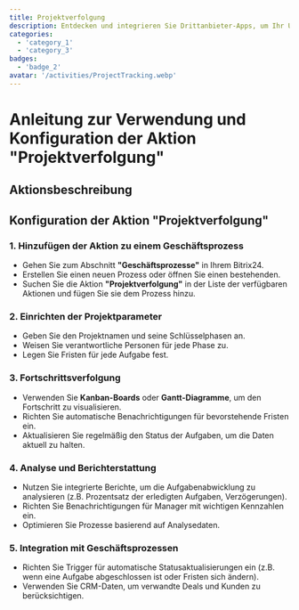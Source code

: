 ```yaml
---
title: Projektverfolgung
description: Entdecken und integrieren Sie Drittanbieter-Apps, um Ihr Unternehmen zu verbessern.
categories: 
  - 'category_1'
  - 'category_3'
badges: 
  - 'badge_2'
avatar: '/activities/ProjectTracking.webp'
---
```

# Anleitung zur Verwendung und Konfiguration der Aktion "Projektverfolgung"

## Aktionsbeschreibung

## **Konfiguration der Aktion "Projektverfolgung"**

### 1. Hinzufügen der Aktion zu einem Geschäftsprozess
- Gehen Sie zum Abschnitt **"Geschäftsprozesse"** in Ihrem Bitrix24.
- Erstellen Sie einen neuen Prozess oder öffnen Sie einen bestehenden.
- Suchen Sie die Aktion **"Projektverfolgung"** in der Liste der verfügbaren Aktionen und fügen Sie sie dem Prozess hinzu.

### 2. Einrichten der Projektparameter
- Geben Sie den Projektnamen und seine Schlüsselphasen an.
- Weisen Sie verantwortliche Personen für jede Phase zu.
- Legen Sie Fristen für jede Aufgabe fest.

### 3. Fortschrittsverfolgung
- Verwenden Sie **Kanban-Boards** oder **Gantt-Diagramme**, um den Fortschritt zu visualisieren.
- Richten Sie automatische Benachrichtigungen für bevorstehende Fristen ein.
- Aktualisieren Sie regelmäßig den Status der Aufgaben, um die Daten aktuell zu halten.

### 4. Analyse und Berichterstattung
- Nutzen Sie integrierte Berichte, um die Aufgabenabwicklung zu analysieren (z.B. Prozentsatz der erledigten Aufgaben, Verzögerungen).
- Richten Sie Benachrichtigungen für Manager mit wichtigen Kennzahlen ein.
- Optimieren Sie Prozesse basierend auf Analysedaten.

### 5. Integration mit Geschäftsprozessen
- Richten Sie Trigger für automatische Statusaktualisierungen ein (z.B. wenn eine Aufgabe abgeschlossen ist oder Fristen sich ändern).
- Verwenden Sie CRM-Daten, um verwandte Deals und Kunden zu berücksichtigen.